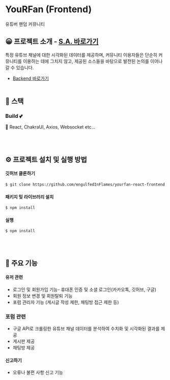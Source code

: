 # YouRFan (Frontend)

유튜버 팬덤 커뮤니티

## 😀 프로젝트 소개 - <a href="https://www.notion.so/YouRFan-2bb68cf96de6415eb4686b7508e5cfa2?pvs=4">S.A. 바로가기</a>

특정 유튜브 채널에 대한 시각화된 데이터를 제공하며, 커뮤니티 이용자들은 단순히 커뮤니티를 이용하는 데에 그치지 않고, 제공된 소스들을 바탕으로 발전된 논의를 이어나갈 수 있습니다.

- <a href="https://github.com/engulfedInFlames/yourfan-backend">Backend 바로가기</a>
  <br>
  <br>

## 🔩 스택

### Build 💕

🚀 React, ChakraUI, Axios, Websocket etc...

<br>
<br>

## ⚙️ 프로젝트 설치 및 실행 방법

#### 깃허브 클론하기

```zsh
$ git clone https://github.com/engulfedInFlames/yourfan-react-frontend.git
```

#### 패키지 밎 라이브러리 설치

```zsh
$ npm install
```

#### 실행

```zsh
$ npm install
```

<br>
<br>

## 📌 주요 기능

#### 유저 관련

- 로그인 및 회원가입 기능- 휴대폰 인증 및 소셜 로그인(카카오톡, 깃허브, 구글)
- 회원 정보 변경 및 회원탈퇴 기능
- 포럼 관리자 기능 (게시글 작성 제한, 채팅방 접근 제한 등)

### 포럼 관련

- 구글 API로 크롤링한 유튜브 채널 데이터를 분석하여 수치화 및 시각화된 결과를 제공
- 게시판 제공
- 채팅방 제공

#### 신고하기

- 오류나 불편 사항 신고 기능
